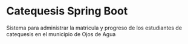 # Catequesis Spring Boot

Sistema para administrar la matricula y progreso de los estudiantes de catequesis en el municipio de Ojos de Agua
